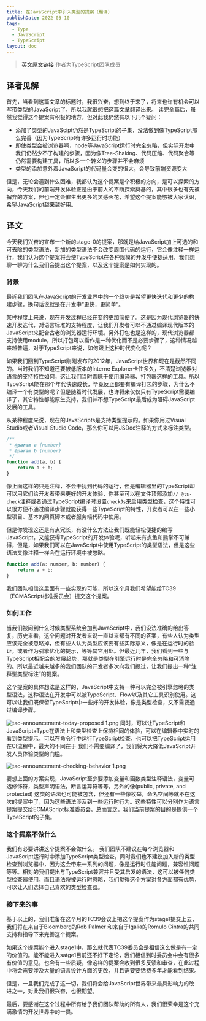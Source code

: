 ```yaml
---
title: 在JavaScript中引入类型的提案（翻译）
publishDate: 2022-03-10
tags:
  - Type
  - JavaScript
  - TypeScript
layout: doc
---
```

> [英文原文链接](https://devblogs.microsoft.com/typescript/a-proposal-for-type-syntax-in-javascript/) 作者为TypeScript团队成员

## 译者见解

首先，当看到这篇文章的标题时，我很兴奋，想到终于来了，将来也许有机会可以写带类型的JavaScript了，所以我就很想把这篇文章翻译出来。
读完全篇后，虽然我觉得这个提案有积极的地方，但对此我仍然有以下几个疑问：

* 添加了类型的JavaScipt仍然是TypeScript的子集，没法做到像TypeScript那么完善（因为TypeScript有许多运行时功能）
* 即使类型会被浏览器啊，node等JavaScript运行时完全忽略，但实际开发中我们仍然少不了构建的步骤，因为像Tree-Shaking、代码压缩、代码聚合等仍然需要构建工具，所以多一个转义的步骤并不会麻烦
* 类型的添加意外着JavaScript的代码量会变的很大，会导致前端资源变大

但是，无论会遇到什么困难，我都认为这个提案是个积极的方向，是可以探索的方向，今天我们的前端开发体验正是由于前人的不断探索奠基的，其中很多也有先被摒弃的方案，但也一定会催生出更多的灵感火花，希望这个提案能够被大家认识，希望JavaScript越来越好用。

## 译文

今天我们兴奋的宣布一个新的stage-0的提案，那就是给JavaScript加上可选的和可去除的类型语法，新加的类型语法不会改变周围代码的运行，它会像注释一样运行，我们认为这个提案将会使TypeScript在各种规模的开发中便捷适用，我们想聊一聊为什么我们会提出这个提案，以及这个提案是如何实现的。

### 背景
最近我们团队在JavaScript的开发业界中的一个趋势是希望更快迭代和更少的构建步骤，换句话说就是在开发中“更快，更简单“。

某种程度上来说，现在开发过程已经在变的更加简便了。这是因为现代浏览器的快速开发迭代，对语言标准的支持程度，让我们开发者可以不通过编译现代版本的JavaScript来配合古老的浏览器运行环境。另外打包也是这样的，现代浏览器都支持使用module，所以打包可以看作是一种优化而不是必要步骤了，这种情况越来越普遍，对于TypeScript来说，如何跟上这种时代变化呢？

如果我们回到TypeScript刚刚发布的2012年，JavaScript世界和现在是截然不同的。当时我们不知道还要被低版本的Interne Explorer卡住多久，不清楚浏览器对语言的支持特性如何，这让我们当时青睐于使用编译器、打包器这样的工具。所以TypeScript能在那个年代快速成长，毕竟反正都要有编译打包的步骤，为什么不编译一个有类型的呢？但是随着时代发展，也许将来仅仅只有TypeScript需要编译了，其它特性都能原生支持，我们并不想TypeScript最后成为阻碍JavaScript发展的工具。

从某种程度来说，现在的JavaScripts是支持类型提示的。如果你用过Visual Studio或者Visual Studio Code，那么你可以用JSDoc注释的方式来标注类型。
```js
/**
 * @param a {number}
 * @param b {number}
 */
function add(a, b) {
    return a + b;
}
```
像上面这样的只是注释，不会干扰到代码的运行，但是编辑器里的TypeScript却可以用它们给开发者带来更好的开发体验，你甚至可以在文件顶部添加`// @ts-check`注释或者通过TypeScript编译时设置`checkJs`来启用类型检查，这个特性可以很方便不通过编译步骤就能获得一些TypeScript的特性，开发者可以在一些小型项目、基本的网页脚本或者服务端代码中使用。

但是你发现这还是有点冗长，有没什么方法让我们既能轻松便捷的编写JavaScript，又能获得TypeScript的开发体验呢，听起来有点鱼和熊掌不可兼得，但是，如果我们可以在JavaScript中使用TypeScript的类型语法，但是这些语法又像注释一样会在运行环境中被忽略。
```js
function add(a: number, b: number) {
    return a + b;
}
```
我们团队相信这里面有一些实现的可能，所以这个月我们希望能给TC39（ECMAScript标准委员会）提交这个提案。

### 如何工作

当我们被问到什么时候类型系统会加到JavaScript中，我们没法准确的给出答复，历史来看，这个问题对开发者来说一直以来都有不同的答案，有些人认为类型应该完全被忽略掉，但有些人认为类型应该要有些实际意义，像是在运行时的验证，或者作为引擎优化的提示，等等其它用处。但最近几年，我们看到一些与TypeScript相配合的发展趋势，那就是类型在引擎运行时是完全忽略和可消除的。所以最近越来越多的我们团队的开发者多次向我们提过，让我们提出一种“注释型类型标注”的提案。

这个提案的具体想法是这样的，JavaScript中支持一种可以完全被引擎忽略的类型语法，这种语法在开发中可以被TypeScript、Flow以及其它工具识别使用。这可以让我们既保留TypeScript中一些好的开发体验，像是类型检查，又不需要通过编译步骤。

![tac-announcement-today-proposed _1_.png](https://sunyuu-1305462023.cos.ap-nanjing.myqcloud.com/blog/14618593506.png)
同时，可以让TypeScript和JavaScript+Type在语法上和类型检查上保持相同的体验，可以在编辑器中实时的看到类型提示，可以在命令行中运行TypeScript检查，也可以把TypeScript运用在CI流程中，最大的不同在于
我们不需要编译了，我们将大大降低JavaScript开发人员体验类型的门槛。

![tac-announcement-checking-behavior _1_.png](https://sunyuu-1305462023.cos.ap-nanjing.myqcloud.com/blog/14618593503.png)

要想上面的方案实现，JavaScript至少要添加变量和函数类型注释语法，变量可选修饰符，类型声明语法，断言运算符等等。另外的像(public, private, and protected) 这类的语法也可能被包含，但还有一些像枚举，命名空间等就不在这次的提案中了，因为这些语法涉及到一些运行时行为。这些特性可以分别作为语言提案提交给ECMAScript标准委员会。总而言之，我们当前提案的目的是提供一个TypeScript的子集。

### 这个提案不做什么

我们有必要讲讲这个提案不会做什么。
我们团队不建议在每个浏览器和JavaScript运行时中添加TypeScript类型检查，同时我们也不建议加入新的类型检查到浏览器中，因为这会带来一系列的问题，像是运行时性能问题，兼容性问题等等。相对的我们提出与TypeScript兼容并且受其启发的语法，这可以被任何类型检查器使用，而且语法将被运行时忽略，我们觉得这个方案对各方面都有优势，可以让人们选择自己喜欢的类型检查器。

### 接下来的事

基于以上的，我们准备在这个月的TC39会议上把这个提案作为stage1提交上去，我们将在来自于Bloomberg的Rob Palmer 和来自于Igalia的Romulo Cintra的共同支持和指导下来完善这个提案。

如果这个提案能个进入stage1中，那么就代表TC39委员会是相信这么做是有一定的价值的。能不能进入satge1目前还不好下定论，我们相信到时委员会中会有很多有价值的意见，也会有一些质疑，像这样的提案会收到很多反馈和审查，在此过程中将会需要涉及大量的语言设计方面的更改，并且需要要话费多年才能看到结果。

但是，一旦我们完成了这一切，我们将会给JavaScript世界带来最具影响力的改进之一，对此我们很兴奋，也很期望。

最后，要感谢在这个过程中所有给予我们团队帮助的所有人，我们很荣幸是这个充满激情的开发世界中的一员。



